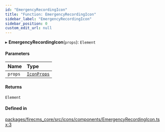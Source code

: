 ```yaml
---
id: "EmergencyRecordingIcon"
title: "Function: EmergencyRecordingIcon"
sidebar_label: "EmergencyRecordingIcon"
sidebar_position: 0
custom_edit_url: null
---
```


▸ **EmergencyRecordingIcon**(`props`): `Element`

#### Parameters

| Name | Type |
| :------ | :------ |
| `props` | [`IconProps`](../types/IconProps.md) |

#### Returns

`Element`

#### Defined in

[packages/firecms_core/src/icons/components/EmergencyRecordingIcon.tsx:3](https://github.com/FireCMSco/firecms/blob/d45f3739/packages/firecms_core/src/icons/components/EmergencyRecordingIcon.tsx#L3)
